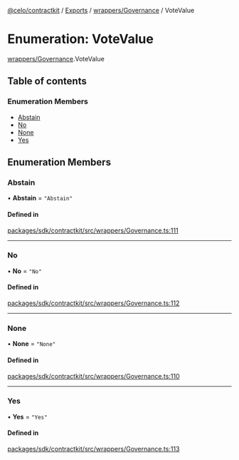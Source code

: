 [@celo/contractkit](../README.md) / [Exports](../modules.md) / [wrappers/Governance](../modules/wrappers_Governance.md) / VoteValue

# Enumeration: VoteValue

[wrappers/Governance](../modules/wrappers_Governance.md).VoteValue

## Table of contents

### Enumeration Members

- [Abstain](wrappers_Governance.VoteValue.md#abstain)
- [No](wrappers_Governance.VoteValue.md#no)
- [None](wrappers_Governance.VoteValue.md#none)
- [Yes](wrappers_Governance.VoteValue.md#yes)

## Enumeration Members

### Abstain

• **Abstain** = ``"Abstain"``

#### Defined in

[packages/sdk/contractkit/src/wrappers/Governance.ts:111](https://github.com/celo-org/developer-tooling/blob/master/packages/sdk/contractkit/src/wrappers/Governance.ts#L111)

___

### No

• **No** = ``"No"``

#### Defined in

[packages/sdk/contractkit/src/wrappers/Governance.ts:112](https://github.com/celo-org/developer-tooling/blob/master/packages/sdk/contractkit/src/wrappers/Governance.ts#L112)

___

### None

• **None** = ``"None"``

#### Defined in

[packages/sdk/contractkit/src/wrappers/Governance.ts:110](https://github.com/celo-org/developer-tooling/blob/master/packages/sdk/contractkit/src/wrappers/Governance.ts#L110)

___

### Yes

• **Yes** = ``"Yes"``

#### Defined in

[packages/sdk/contractkit/src/wrappers/Governance.ts:113](https://github.com/celo-org/developer-tooling/blob/master/packages/sdk/contractkit/src/wrappers/Governance.ts#L113)
